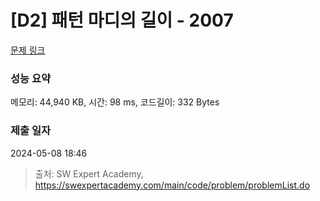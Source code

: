 # [D2] 패턴 마디의 길이 - 2007 

[문제 링크](https://swexpertacademy.com/main/code/problem/problemDetail.do?contestProbId=AV5P1kNKAl8DFAUq) 

### 성능 요약

메모리: 44,940 KB, 시간: 98 ms, 코드길이: 332 Bytes

### 제출 일자

2024-05-08 18:46



> 출처: SW Expert Academy, https://swexpertacademy.com/main/code/problem/problemList.do